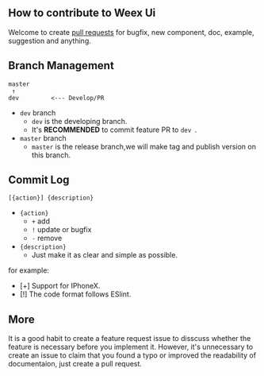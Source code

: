 ## How to contribute to Weex Ui
 
Welcome to create [pull requests](https://github.com/alibaba/weex-ui/compare/) for bugfix, new component, doc, example, suggestion and anything.

## Branch Management

```
master
 ↑
dev         <--- Develop/PR
```

* `dev` branch
  * `dev` is the developing branch.   
  * It's **RECOMMENDED** to commit feature PR to `dev `.   
* `master` branch
  * `master` is the release branch,we will make tag and publish version on this branch.


## Commit Log

```
[{action}] {description}
```

* `{action}`
    * `+` add
    * `!` update or bugfix
    * `-` remove
* `{description}`
    * Just make it as clear and simple as possible.

for example:
- [+] Support for IPhoneX.
- [!] The code format follows ESlint.

## More
It is a good habit to create a feature request issue to disscuss whether the feature is necessary before you implement it. However, it's unnecessary to create an issue to claim that you found a typo or improved the readability of documentaion, just create a pull request.
